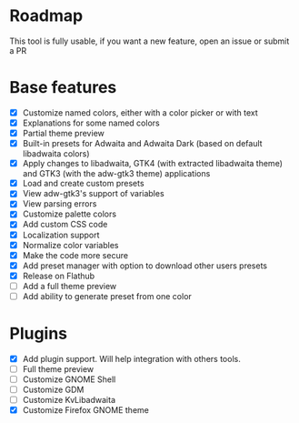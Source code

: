 # Roadmap 

This tool is fully usable, if you want a new feature, open an issue or submit a PR

# Base features

- [x] Customize named colors, either with a color picker or with text
- [x] Explanations for some named colors
- [x] Partial theme preview
- [x] Built-in presets for Adwaita and Adwaita Dark (based on default libadwaita colors)
- [x] Apply changes to libadwaita, GTK4 (with extracted libadwaita theme) and GTK3 (with the adw-gtk3 theme) applications
- [x] Load and create custom presets
- [x] View adw-gtk3's support of variables
- [x] View parsing errors
- [x] Customize palette colors
- [x] Add custom CSS code
- [x] Localization support
- [x] Normalize color variables
- [x] Make the code more secure
- [x] Add preset manager with option to download other users presets
- [x] Release on Flathub
- [ ] Add a full theme preview
- [ ] Add ability to generate preset from one color

# Plugins

- [x] Add plugin support. Will help integration with others tools.
- [ ] Full theme preview
- [ ] Customize GNOME Shell
- [ ] Customize GDM
- [ ] Customize KvLibadwaita
- [x] Customize Firefox GNOME theme
